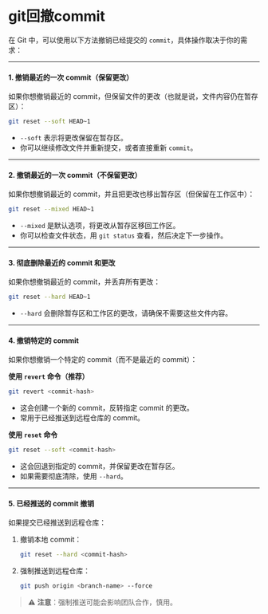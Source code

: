 # git回撤commit

在 Git 中，可以使用以下方法撤销已经提交的 `commit`，具体操作取决于你的需求：

***

#### 1. **撤销最近的一次 commit（保留更改）**

如果你想撤销最近的 commit，但保留文件的更改（也就是说，文件内容仍在暂存区）：

```bash
git reset --soft HEAD~1
```

* `--soft` 表示将更改保留在暂存区。
* 你可以继续修改文件并重新提交，或者直接重新 `commit`。

***

#### 2. **撤销最近的一次 commit（不保留更改）**

如果你想撤销最近的 commit，并且把更改也移出暂存区（但保留在工作区中）：

```bash
git reset --mixed HEAD~1
```

* `--mixed` 是默认选项，将更改从暂存区移回工作区。
* 你可以检查文件状态，用 `git status` 查看，然后决定下一步操作。

***

#### 3. **彻底删除最近的 commit 和更改**

如果你想撤销最近的 commit，并丢弃所有更改：

```bash
git reset --hard HEAD~1
```

* `--hard` 会删除暂存区和工作区的更改，请确保不需要这些文件内容。

***

#### 4. **撤销特定的 commit**

如果你想撤销一个特定的 commit（而不是最近的 commit）：

**使用 `revert` 命令（推荐）**

```bash
git revert <commit-hash>
```

* 这会创建一个新的 commit，反转指定 commit 的更改。
* 常用于已经推送到远程仓库的 commit。

**使用 `reset` 命令**

```bash
git reset --soft <commit-hash>
```

* 这会回退到指定的 commit，并保留更改在暂存区。
* 如果需要彻底清除，使用 `--hard`。

***

#### 5. **已经推送的 commit 撤销**

如果提交已经推送到远程仓库：

1.  撤销本地 commit：

    ```bash
    git reset --hard <commit-hash>
    ```
2.  强制推送到远程仓库：

    ```bash
    git push origin <branch-name> --force
    ```

> ⚠️ **注意**：强制推送可能会影响团队合作，慎用。
